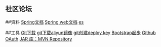 ## 社区论坛

##资料
[Spring文档](https://spring.io/guides)
[Spring web文档](https://spring.io/guides/gs/serving-web-content)
[es](https://elasticsearch.cn/explore)


##工具
[Git下载](https://git-scm.com/download)
[git下载aliyun镜像](https://npm.taobao.org/mirrors/git-for-windows/v2.22.0.windows.1/)
[git创建deploy key](https://developer.github.com/v3/guides/managing-deploy-keys/#deploy-keys)
[Bootstrap起步](https://v3.bootcss.com/getting-started/)
[Github OAuth]()
[JAR 库：MVN Repository](https://mvnrepository.com)